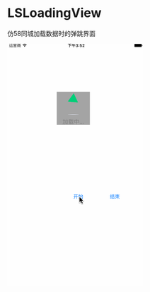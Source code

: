 # LSLoadingView
仿58同城加载数据时的弹跳界面

![image](https://github.com/lsmakethebest/LSLoadingView/blob/master/images/show.gif)